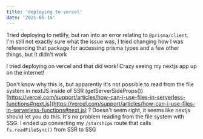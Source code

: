 ```yaml
---
title: 'deploying to vercel'
date: '2021-05-15'
---
```


Tried deploying to netlify, but ran into an error relating to `@prisma/client`.  I'm still not exactly sure what the issue was, I tried changing how I was referencing that package for accessing prisma types and a few other things, but it didn't work

I tried deploying on vercel and that did work!  Crazy seeing my nextjs app up on the internet!

Don't know why this is, but apparently it's not possible to read from the file system in nextJS inside of SSR (getServerSideProps()) [https://vercel.com/support/articles/how-can-i-use-files-in-serverless-functions#next.js](https://vercel.com/support/articles/how-can-i-use-files-in-serverless-functions#next.js) ?  Doesn't seem right, it seems like nextjs should let you do this.  It's no problem reading from the file system with SSG.  I ended up converting my `/starships` route that calls `fs.readFileSync()` from SSR to SSG